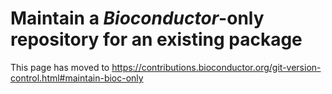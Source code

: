 # Maintain a _Bioconductor_-only repository for an existing package

This page has moved to https://contributions.bioconductor.org/git-version-control.html#maintain-bioc-only